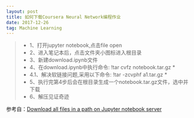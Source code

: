 ```yaml
---
layout: post
title: 如何下载Coursera Neural Network编程作业
date: 2017-12-26
tag: Machine Learning
---
```


>* 1、打开jupyter notebook,点击file open
>* 2、进入笔记本后，点击文件夹小图标进入根目录
>* 3、新建download.ipynb文件
>* 4、在download.ipynb中执行命令:    !tar cvfz notebook.tar.gz *
>* 4.1、解决软链接问题,采用以下命令:     !tar -zcvphf a1.tar.gz *
>* 5、执行完第4步后会在根目录生成一个notebook.tar.gz文件，选中并下载
>* 6、解压见证奇迹

参考自：[Download all files in a path on Jupyter notebook server](https://stackoverflow.com/questions/43042793/download-all-files-in-a-path-on-jupyter-notebook-server/47355754#47355754)
